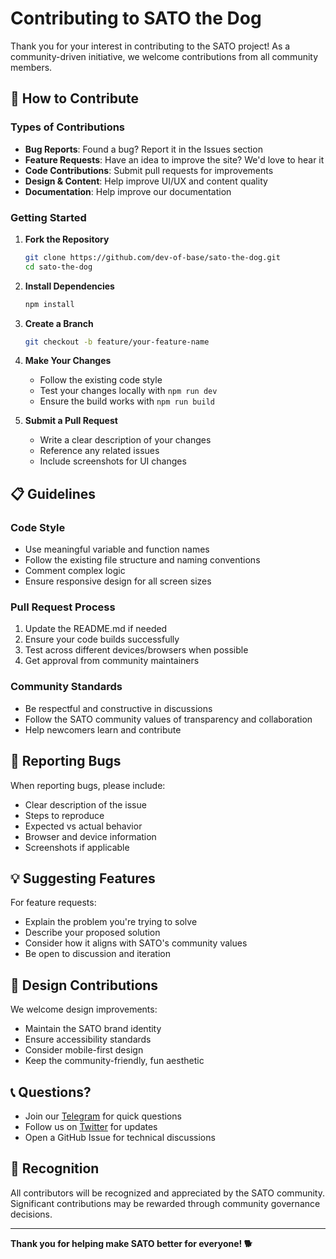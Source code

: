 # Contributing to SATO the Dog

Thank you for your interest in contributing to the SATO project! As a community-driven initiative, we welcome contributions from all community members.

## 🤝 How to Contribute

### Types of Contributions

- **Bug Reports**: Found a bug? Report it in the Issues section
- **Feature Requests**: Have an idea to improve the site? We'd love to hear it
- **Code Contributions**: Submit pull requests for improvements
- **Design & Content**: Help improve UI/UX and content quality
- **Documentation**: Help improve our documentation

### Getting Started

1. **Fork the Repository**
   ```bash
   git clone https://github.com/dev-of-base/sato-the-dog.git
   cd sato-the-dog
   ```

2. **Install Dependencies**
   ```bash
   npm install
   ```

3. **Create a Branch**
   ```bash
   git checkout -b feature/your-feature-name
   ```

4. **Make Your Changes**
   - Follow the existing code style
   - Test your changes locally with `npm run dev`
   - Ensure the build works with `npm run build`

5. **Submit a Pull Request**
   - Write a clear description of your changes
   - Reference any related issues
   - Include screenshots for UI changes

## 📋 Guidelines

### Code Style
- Use meaningful variable and function names
- Follow the existing file structure and naming conventions
- Comment complex logic
- Ensure responsive design for all screen sizes

### Pull Request Process
1. Update the README.md if needed
2. Ensure your code builds successfully
3. Test across different devices/browsers when possible
4. Get approval from community maintainers

### Community Standards
- Be respectful and constructive in discussions
- Follow the SATO community values of transparency and collaboration
- Help newcomers learn and contribute

## 🐛 Reporting Bugs

When reporting bugs, please include:
- Clear description of the issue
- Steps to reproduce
- Expected vs actual behavior
- Browser and device information
- Screenshots if applicable

## 💡 Suggesting Features

For feature requests:
- Explain the problem you're trying to solve
- Describe your proposed solution
- Consider how it aligns with SATO's community values
- Be open to discussion and iteration

## 🎨 Design Contributions

We welcome design improvements:
- Maintain the SATO brand identity
- Ensure accessibility standards
- Consider mobile-first design
- Keep the community-friendly, fun aesthetic

## 📞 Questions?

- Join our [Telegram](https://t.me/Satothedogcto) for quick questions
- Follow us on [Twitter](https://x.com/Satothedog) for updates
- Open a GitHub Issue for technical discussions

## 🙏 Recognition

All contributors will be recognized and appreciated by the SATO community. Significant contributions may be rewarded through community governance decisions.

---

**Thank you for helping make SATO better for everyone! 🐕**